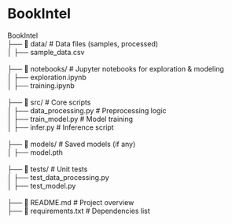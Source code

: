 # BookIntel

BookIntel <br>
├── 📂 data/ # Data files (samples, processed) <br>
│ ├── sample_data.csv <br>
<br>
├── 📂 notebooks/ # Jupyter notebooks for exploration & modeling <br>
│ ├── exploration.ipynb <br>
│ ├── training.ipynb <br>
<br>
├── 📂 src/ # Core scripts <br>
│ ├── data_processing.py # Preprocessing logic <br>
│ ├── train_model.py # Model training <br>
│ ├── infer.py # Inference script <br>
<br>
├── 📂 models/ # Saved models (if any) <br>
│ ├── model.pth <br>
<br>
├── 📂 tests/ # Unit tests <br>
│ ├── test_data_processing.py <br>
│ ├── test_model.py <br>
<br>
├── 📜 README.md # Project overview <br>
├── 📜 requirements.txt # Dependencies list
